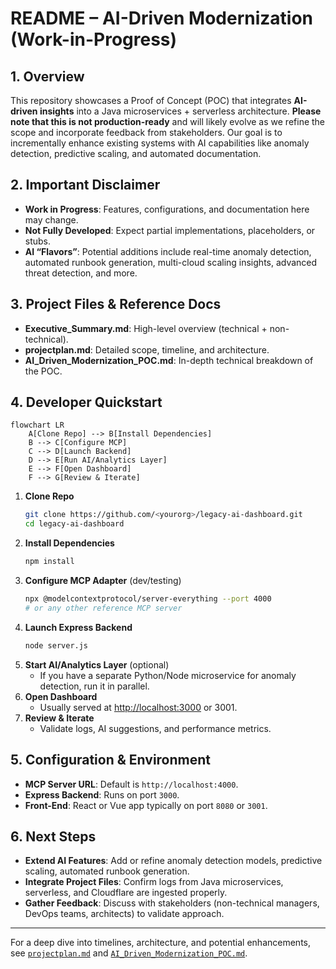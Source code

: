 # README – AI-Driven Modernization (Work-in-Progress)

## 1. Overview

This repository showcases a Proof of Concept (POC) that integrates **AI-driven insights** into a Java microservices + serverless architecture. **Please note that this is not production-ready** and will likely evolve as we refine the scope and incorporate feedback from stakeholders. Our goal is to incrementally enhance existing systems with AI capabilities like anomaly detection, predictive scaling, and automated documentation.

## 2. Important Disclaimer

- **Work in Progress**: Features, configurations, and documentation here may change.
- **Not Fully Developed**: Expect partial implementations, placeholders, or stubs.
- **AI “Flavors”**: Potential additions include real-time anomaly detection, automated runbook generation, multi-cloud scaling insights, advanced threat detection, and more.

## 3. Project Files & Reference Docs

- **Executive\_Summary.md**: High-level overview (technical + non-technical).
- **projectplan.md**: Detailed scope, timeline, and architecture.
- **AI\_Driven\_Modernization\_POC.md**: In-depth technical breakdown of the POC.

## 4. Developer Quickstart

```mermaid
flowchart LR
    A[Clone Repo] --> B[Install Dependencies]
    B --> C[Configure MCP]
    C --> D[Launch Backend]
    D --> E[Run AI/Analytics Layer]
    E --> F[Open Dashboard]
    F --> G[Review & Iterate]
```

1. **Clone Repo**
   ```bash
   git clone https://github.com/<yourorg>/legacy-ai-dashboard.git
   cd legacy-ai-dashboard
   ```
2. **Install Dependencies**
   ```bash
   npm install
   ```
3. **Configure MCP Adapter** (dev/testing)
   ```bash
   npx @modelcontextprotocol/server-everything --port 4000
   # or any other reference MCP server
   ```
4. **Launch Express Backend**
   ```bash
   node server.js
   ```
5. **Start AI/Analytics Layer** (optional)
   - If you have a separate Python/Node microservice for anomaly detection, run it in parallel.
6. **Open Dashboard**
   - Usually served at [http://localhost:3000](http://localhost:3000) or 3001.
7. **Review & Iterate**
   - Validate logs, AI suggestions, and performance metrics.

## 5. Configuration & Environment

- **MCP Server URL**: Default is `http://localhost:4000`.
- **Express Backend**: Runs on port `3000`.
- **Front-End**: React or Vue app typically on port `8080` or `3001`.

## 6. Next Steps

- **Extend AI Features**: Add or refine anomaly detection models, predictive scaling, automated runbook generation.
- **Integrate Project Files**: Confirm logs from Java microservices, serverless, and Cloudflare are ingested properly.
- **Gather Feedback**: Discuss with stakeholders (non-technical managers, DevOps teams, architects) to validate approach.

---

For a deep dive into timelines, architecture, and potential enhancements, see [`projectplan.md`](./projectplan.md) and [`AI_Driven_Modernization_POC.md`](./AI_Driven_Modernization_POC.md).


